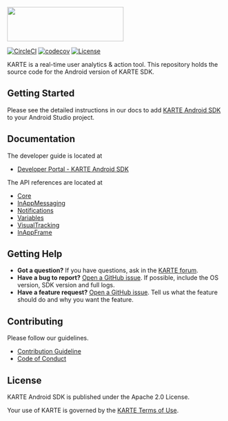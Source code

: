 <a href="https://karte.io"><img src="https://karte.io/assets/images/common/logo_black.svg" width="270" height="80"></img></a>

[![CircleCI](https://circleci.com/gh/plaidev/karte-android-dev/tree/develop.svg?style=shield&circle-token=457a44e0e78580b5e8fff6047b938959148cabf7&a=.svg)](https://circleci.com/gh/plaidev/karte-android-dev/tree/develop)
[![codecov](https://codecov.io/gh/plaidev/karte-android-sdk/branch/master/graph/badge.svg)](https://codecov.io/gh/plaidev/karte-android-sdk)
[![License](https://img.shields.io/badge/license-Apache%202-blue.svg)](https://github.com/plaidev/karte-android-sdk/blob/master/LICENSE)

KARTE is a real-time user analytics & action tool.
This repository holds the source code for the Android version of KARTE SDK.

## Getting Started
Please see the detailed instructions in our docs to add [KARTE Android SDK](https://developers.karte.io/docs/android-sdk-v2) to your Android Studio project.

## Documentation
The developer guide is located at
- [Developer Portal - KARTE Android SDK](https://developers.karte.io/docs/android-sdk-v2)

The API references are located at
- [Core](https://plaidev.github.io/karte-sdk-docs/android/core/latest/index.html)
- [InAppMessaging](https://plaidev.github.io/karte-sdk-docs/android/inappmessaging/latest/index.html)
- [Notifications](https://plaidev.github.io/karte-sdk-docs/android/notifications/latest/index.html)
- [Variables](https://plaidev.github.io/karte-sdk-docs/android/variables/latest/index.html)
- [VisualTracking](https://plaidev.github.io/karte-sdk-docs/android/visualtracking/latest/index.html)
- [InAppFrame](https://plaidev.github.io/karte-sdk-docs/android/inappframe/latest/index.html)

## Getting Help
- **Got a question?**
  If you have questions, ask in the [KARTE forum](https://forum.karte.io/).
- **Have a bug to report?**
  [Open a GitHub issue](https://github.com/plaidev/karte-android-sdk/issues/new?assignees=&labels=&template=bug_report.md). If possible, include the OS version, SDK version and full logs.
- **Have a feature request?**
  [Open a GitHub issue](https://github.com/plaidev/karte-android-sdk/issues/new?assignees=&labels=&template=feature_request.md). Tell us what the feature should do and why you want the feature.

## Contributing

Please follow our guidelines.
 - [Contribution Guideline](https://github.com/plaidev/karte-android-sdk/blob/master/CONTRIBUTING.md)
 - [Code of Conduct](https://github.com/plaidev/karte-android-sdk/blob/master/CODE_OF_CONDUCT.md)

## License
KARTE Android SDK is published under the Apache 2.0 License.

Your use of KARTE is governed by the [KARTE Terms of Use](https://karte.io/legal/terms-of-use-en.html).
